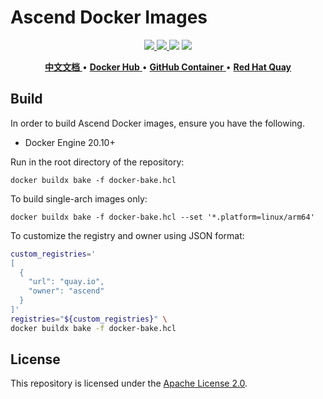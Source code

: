 # Ascend Docker Images

<p align="center">
    <a href="https://github.com/cosdt/dockerfiles/actions/workflows/docker.yml">
        <img src="https://github.com/cosdt/dockerfiles/actions/workflows/docker.yml/badge.svg" />
    </a>
    <a href="LICENSE">
        <img src="https://img.shields.io/github/license/cosdt/dockerfiles.svg" />
    </a>
    <img src="https://img.shields.io/github/v/release/cosdt/dockerfiles" />
    <img src="https://img.shields.io/badge/language-dockerfile-384D54.svg">
</p>

<p align="center">
    <a href="README_zh.md">
        <b>中文文档</b>
    </a> •
    <a href="https://hub.docker.com/u/ascendai">
        <b>Docker Hub</b>
    </a> •
    <a href="https://github.com/orgs/ascend/packages?ecosystem=container">
        <b>GitHub Container</b>
    </a> •
    <a href="https://quay.io/organization/ascend">
        <b>Red Hat Quay</b>
    </a>
</p>

## Build

In order to build Ascend Docker images, ensure you have the following.

- Docker Engine 20.10+

Run in the root directory of the repository:

```docker
docker buildx bake -f docker-bake.hcl
```

To build single-arch images only:

```docker
docker buildx bake -f docker-bake.hcl --set '*.platform=linux/arm64'
```

To customize the registry and owner using JSON format:

```bash
custom_registries='
[
  {
    "url": "quay.io",
    "owner": "ascend"
  }
]'
registries="${custom_registries}" \
docker buildx bake -f docker-bake.hcl
```

## License

This repository is licensed under the [Apache License 2.0](./LICENSE).
